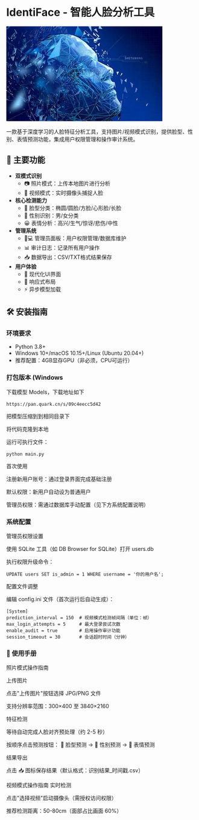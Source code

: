 ﻿# IdentiFace - 智能人脸分析工具

![应用图标](assets/Icons/favicon-black.png)

一款基于深度学习的人脸特征分析工具，支持图片/视频模式识别，提供脸型、性别、表情预测功能，集成用户权限管理和操作审计系统。

## 📌 主要功能

- **双模式识别**
  - 📷 照片模式：上传本地图片进行分析
  - 🎥 视频模式：实时摄像头捕捉人脸
- **核心检测能力**
  - 🔵 脸型分类：椭圆/圆脸/方脸/心形脸/长脸
  - 👫 性别识别：男/女分类
  - 😀 表情分析：高兴/生气/惊讶/悲伤/中性
- **管理系统**
  - 👨💻 管理员面板：用户权限管理/数据库维护
  - 📊 审计日志：记录所有用户操作
  - 📥 数据导出：CSV/TXT格式结果保存
- **用户体验**
  - 🎨 现代化UI界面
  - 📱 响应式布局
  - ⚡ 异步模型加载

## 🛠️ 安装指南

### 环境要求
- Python 3.8+
- Windows 10+/macOS 10.15+/Linux (Ubuntu 20.04+)
- 推荐配置：4GB显存GPU（非必须，CPU可运行）

### 打包版本 (Windows
下载模型 Models，下载地址如下

```commandline
https://pan.quark.cn/s/09c4eecc5d42
```
把模型压缩到到相同目录下

将代码克隆到本地

运行可执行文件：
```commandline
python main.py
```
首次使用

注册新用户账号：通过登录界面完成基础注册

默认权限：新用户自动设为普通用户

管理员权限：需通过数据库手动配置（见下方系统配置说明）

### 系统配置
管理员权限设置

使用 SQLite 工具（如 DB Browser for SQLite）打开 users.db

执行权限升级命令：

```commandline
UPDATE users SET is_admin = 1 WHERE username = '你的用户名';
```

配置文件调整

编辑 config.ini 文件（首次运行后自动生成）：

```commandline
[System]
prediction_interval = 150  # 视频模式检测帧间隔（单位：帧）
max_login_attempts = 5     # 最大登录尝试次数
enable_audit = true        # 启用操作审计功能
session_timeout = 30       # 会话超时时间（分钟）
```

### 📖 使用手册
照片模式操作指南

上传图片

点击"上传图片"按钮选择 JPG/PNG 文件

支持分辨率范围：300×400 至 3840×2160

特征检测

等待自动完成人脸对齐预处理（约 2-5 秒）

按顺序点击预测按钮：
🔘 脸型预测 → 🔘 性别预测 → 🔘 表情预测

结果导出

点击 📥 图标保存结果（默认格式：识别结果_时间戳.csv）

视频模式操作指南
实时检测

点击"选择视频"启动摄像头（需授权访问权限）

推荐检测距离：50-80cm（面部占比画面 60%）



